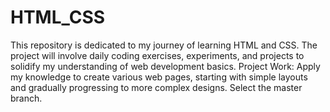 # HTML_CSS
This repository is dedicated to my journey of learning HTML and CSS. The project will involve daily coding exercises, experiments, and projects to solidify my understanding of web development basics. Project Work: Apply my knowledge to create various web pages, starting with simple layouts and gradually progressing to more complex designs.
Select the master branch.
